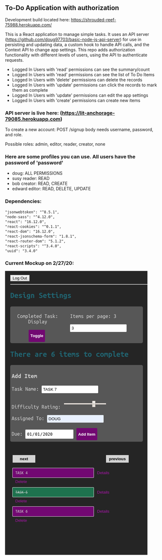 ## To-Do Application with authorization

Development build located here: https://shrouded-reef-75988.herokuapp.com/

This is a React application to manage simple tasks. It uses an API server (https://github.com/doug97703/basic-node-js-api-server) for use in persisting and updating data, a custom hook to handle API calls, and the Context API to change app settings. This repo adds authorization functionality with different levels of users, using the API to authenticate requests.

  * Logged In Users with 'read' permissions can see the summary/count
  * Logged In Users with 'read' permissions can see the list of To Do Items
  * Logged In Users with 'delete' permissions can delete the records
  * Logged In Users with 'update' permissions can click the records to mark them as complete
  * Logged In Users with 'update' permissions can edit the app settings
  * Logged In Users with 'create' permissions can create new items

### API server is live here: (https://lit-anchorage-79085.herokuapp.com)

To create a new account:
POST /signup
body needs username, password, and role.

Possible roles: admin, editor, reader, creator, none

### Here are some profiles you can use. All users have the password of 'password'

* doug: ALL PERMISSIONS
* susy reader: READ
* bob creator:  READ, CREATE
* edward editor: READ, DELETE, UPDATE

### Dependencies:
    "jsonwebtoken": "^8.5.1",
    "node-sass": "^4.12.0",
    "react": "16.12.0",
    "react-cookies": "^0.1.1",
    "react-dom": "16.12.0",
    "react-jsonschema-form": "1.8.1",
    "react-router-dom": "5.1.2",
    "react-scripts": "^3.4.0",
    "uuid": "3.4.0"

### Current Mockup on 2/27/20:
![](./mockup-todo1.png)